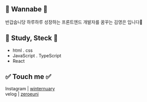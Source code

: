 
## &#128640; Wannabe &#128640;
  반갑숩니당 하루하루 성장하는 프론트엔드 개발자를 꿈꾸는 김영은 입니다🌟<br>
 ## 📑 Study, Steck 📑
 - html . css 
 - JavaScript . TypeScript
 - React
## &#9989; Touch me &#9989;
Instagram | [winternuary](https://www.instagram.com/winternuary/)<br>
velog | [zeroeuni](https://velog.io/@zeroeuni)

